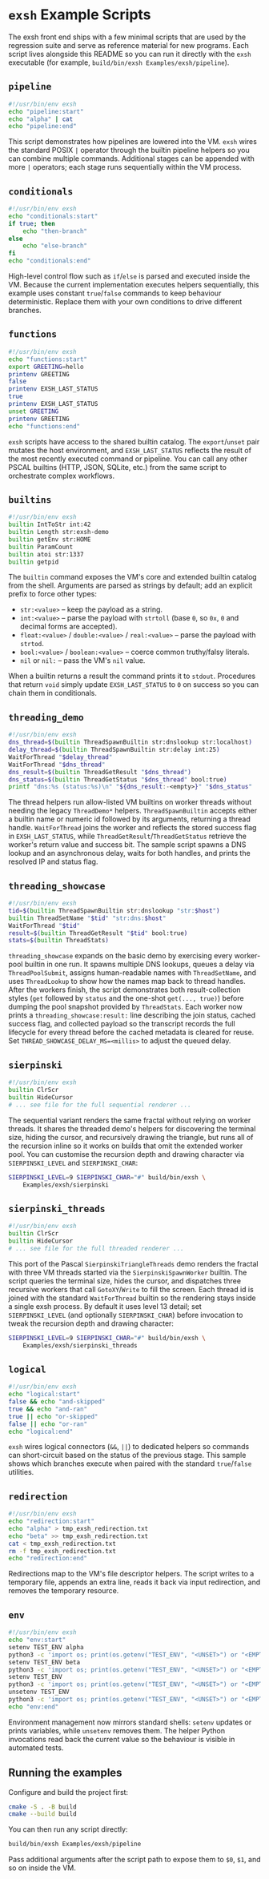 # `exsh` Example Scripts

The exsh front end ships with a few minimal scripts that are used by the
regression suite and serve as reference material for new programs. Each script
lives alongside this README so you can run it directly with the `exsh`
executable (for example, `build/bin/exsh Examples/exsh/pipeline`).

## `pipeline`

```sh
#!/usr/bin/env exsh
echo "pipeline:start"
echo "alpha" | cat
echo "pipeline:end"
```

This script demonstrates how pipelines are lowered into the VM. `exsh` wires the
standard POSIX `|` operator through the builtin pipeline helpers so you can
combine multiple commands. Additional stages can be appended with more `|`
operators; each stage runs sequentially within the VM process.

## `conditionals`

```sh
#!/usr/bin/env exsh
echo "conditionals:start"
if true; then
    echo "then-branch"
else
    echo "else-branch"
fi
echo "conditionals:end"
```

High-level control flow such as `if`/`else` is parsed and executed inside the
VM. Because the current implementation executes helpers sequentially, this
example uses constant `true`/`false` commands to keep behaviour deterministic.
Replace them with your own conditions to drive different branches.

## `functions`

```sh
#!/usr/bin/env exsh
echo "functions:start"
export GREETING=hello
printenv GREETING
false
printenv EXSH_LAST_STATUS
true
printenv EXSH_LAST_STATUS
unset GREETING
printenv GREETING
echo "functions:end"
```

`exsh` scripts have access to the shared builtin catalog. The `export`/`unset`
pair mutates the host environment, and `EXSH_LAST_STATUS` reflects the
result of the most recently executed command or pipeline. You can call any other
PSCAL builtins (HTTP, JSON, SQLite, etc.) from the same script to orchestrate
complex workflows.

## `builtins`

```sh
#!/usr/bin/env exsh
builtin IntToStr int:42
builtin Length str:exsh-demo
builtin getEnv str:HOME
builtin ParamCount
builtin atoi str:1337
builtin getpid
```

The `builtin` command exposes the VM's core and extended builtin catalog from
the shell. Arguments are parsed as strings by default; add an explicit prefix to
force other types:

- `str:<value>` – keep the payload as a string.
- `int:<value>` – parse the payload with `strtoll` (base `0`, so `0x`, `0` and
  decimal forms are accepted).
- `float:<value>` / `double:<value>` / `real:<value>` – parse the payload with
  `strtod`.
- `bool:<value>` / `boolean:<value>` – coerce common truthy/falsy literals.
- `nil` or `nil:` – pass the VM's `nil` value.

When a builtin returns a result the command prints it to `stdout`. Procedures
that return `void` simply update `EXSH_LAST_STATUS` to `0` on success so
you can chain them in conditionals.

## `threading_demo`

```sh
#!/usr/bin/env exsh
dns_thread=$(builtin ThreadSpawnBuiltin str:dnslookup str:localhost)
delay_thread=$(builtin ThreadSpawnBuiltin str:delay int:25)
WaitForThread "$delay_thread"
WaitForThread "$dns_thread"
dns_result=$(builtin ThreadGetResult "$dns_thread")
dns_status=$(builtin ThreadGetStatus "$dns_thread" bool:true)
printf "dns:%s (status:%s)\n" "${dns_result:-<empty>}" "$dns_status"
```

The thread helpers run allow-listed VM builtins on worker threads without
needing the legacy `ThreadDemo*` helpers. `ThreadSpawnBuiltin` accepts either a
builtin name or numeric id followed by its arguments, returning a thread handle.
`WaitForThread` joins the worker and reflects the stored success flag in
`EXSH_LAST_STATUS`, while `ThreadGetResult`/`ThreadGetStatus` retrieve the
worker's return value and success bit. The sample script spawns a DNS lookup and
an asynchronous delay, waits for both handles, and prints the resolved IP and
status flag.

## `threading_showcase`

```sh
#!/usr/bin/env exsh
tid=$(builtin ThreadSpawnBuiltin str:dnslookup "str:$host")
builtin ThreadSetName "$tid" "str:dns:$host"
WaitForThread "$tid"
result=$(builtin ThreadGetResult "$tid" bool:true)
stats=$(builtin ThreadStats)
```

`threading_showcase` expands on the basic demo by exercising every worker-pool
builtin in one run. It spawns multiple DNS lookups, queues a delay via
`ThreadPoolSubmit`, assigns human-readable names with `ThreadSetName`, and uses
`ThreadLookup` to show how the names map back to thread handles. After the
workers finish, the script demonstrates both result-collection styles (`get`
followed by `status` and the one-shot `get(..., true)`) before dumping the pool
snapshot provided by `ThreadStats`. Each worker now prints a
`threading_showcase:result:` line describing the join status, cached success
flag, and collected payload so the transcript records the full lifecycle for
every thread before the cached metadata is cleared for reuse. Set
`THREAD_SHOWCASE_DELAY_MS=<millis>` to adjust the queued delay.

## `sierpinski`

```sh
#!/usr/bin/env exsh
builtin ClrScr
builtin HideCursor
# ... see file for the full sequential renderer ...
```

The sequential variant renders the same fractal without relying on worker
threads. It shares the threaded demo's helpers for discovering the terminal
size, hiding the cursor, and recursively drawing the triangle, but runs all of
the recursion inline so it works on builds that omit the extended worker pool.
You can customise the recursion depth and drawing character via
`SIERPINSKI_LEVEL` and `SIERPINSKI_CHAR`:

```sh
SIERPINSKI_LEVEL=9 SIERPINSKI_CHAR="#" build/bin/exsh \
    Examples/exsh/sierpinski
```

## `sierpinski_threads`

```sh
#!/usr/bin/env exsh
builtin ClrScr
builtin HideCursor
# ... see file for the full threaded renderer ...
```

This port of the Pascal `SierpinskiTriangleThreads` demo renders the fractal
with three VM threads started via the `SierpinskiSpawnWorker` builtin. The
script queries the terminal size, hides the cursor, and dispatches three
recursive workers that call `GotoXY`/`Write` to fill the screen. Each thread id
is joined with the standard `WaitForThread` builtin so the rendering stays
inside a single exsh process. By default it uses level 13 detail; set
`SIERPINSKI_LEVEL` (and optionally `SIERPINSKI_CHAR`) before invocation to tweak
the recursion depth and drawing character:

```sh
SIERPINSKI_LEVEL=9 SIERPINSKI_CHAR="#" build/bin/exsh \
    Examples/exsh/sierpinski_threads
```

## `logical`

```sh
#!/usr/bin/env exsh
echo "logical:start"
false && echo "and-skipped"
true && echo "and-ran"
true || echo "or-skipped"
false || echo "or-ran"
echo "logical:end"
```

`exsh` wires logical connectors (`&&`, `||`) to dedicated helpers so commands can
short-circuit based on the status of the previous stage. This sample shows which
branches execute when paired with the standard `true`/`false` utilities.

## `redirection`

```sh
#!/usr/bin/env exsh
echo "redirection:start"
echo "alpha" > tmp_exsh_redirection.txt
echo "beta" >> tmp_exsh_redirection.txt
cat < tmp_exsh_redirection.txt
rm -f tmp_exsh_redirection.txt
echo "redirection:end"
```

Redirections map to the VM's file descriptor helpers. The script writes to a
temporary file, appends an extra line, reads it back via input redirection, and
removes the temporary resource.

## `env`

```sh
#!/usr/bin/env exsh
echo "env:start"
setenv TEST_ENV alpha
python3 -c 'import os; print(os.getenv("TEST_ENV", "<UNSET>") or "<EMPTY>")'
setenv TEST_ENV beta
python3 -c 'import os; print(os.getenv("TEST_ENV", "<UNSET>") or "<EMPTY>")'
setenv TEST_ENV
python3 -c 'import os; print(os.getenv("TEST_ENV", "<UNSET>") or "<EMPTY>")'
unsetenv TEST_ENV
python3 -c 'import os; print(os.getenv("TEST_ENV", "<UNSET>") or "<EMPTY>")'
echo "env:end"
```

Environment management now mirrors standard shells: `setenv` updates or
prints variables, while `unsetenv` removes them. The helper Python invocations
read back the current value so the behaviour is visible in automated tests.

## Running the examples

Configure and build the project first:

```sh
cmake -S . -B build
cmake --build build
```

You can then run any script directly:

```sh
build/bin/exsh Examples/exsh/pipeline
```

Pass additional arguments after the script path to expose them to `$0`, `$1`,
and so on inside the VM.
